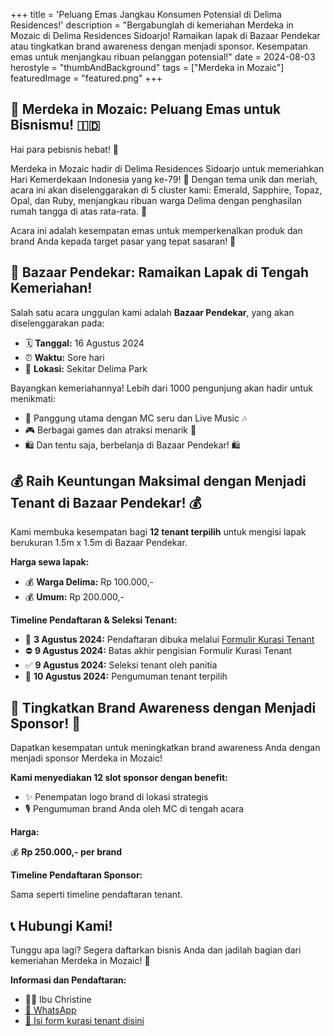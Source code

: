 +++
title = 'Peluang Emas Jangkau Konsumen Potensial di Delima Residences!'
description = "Bergabunglah di kemeriahan Merdeka in Mozaic di Delima Residences Sidoarjo! Ramaikan lapak di Bazaar Pendekar atau tingkatkan brand awareness dengan menjadi sponsor. Kesempatan emas untuk menjangkau ribuan pelanggan potensial!"
date = 2024-08-03
herostyle = "thumbAndBackground"
tags = ["Merdeka in Mozaic"]
featuredImage = "featured.png"
+++
## 🎉 Merdeka in Mozaic: Peluang Emas untuk Bisnismu! 🇮🇩

Hai para pebisnis hebat! 👋

Merdeka in Mozaic hadir di Delima Residences Sidoarjo untuk memeriahkan Hari Kemerdekaan Indonesia yang ke-79! 🎊 Dengan tema unik dan meriah, acara ini akan diselenggarakan di 5 cluster kami: Emerald, Sapphire, Topaz, Opal, dan Ruby, menjangkau ribuan warga Delima dengan penghasilan rumah tangga di atas rata-rata. 🤩

Acara ini adalah kesempatan emas untuk memperkenalkan produk dan brand Anda kepada target pasar yang tepat sasaran! 🚀

## 🎪 Bazaar Pendekar: Ramaikan Lapak di Tengah Kemeriahan! 

Salah satu acara unggulan kami adalah **Bazaar Pendekar**, yang akan diselenggarakan pada:

- 🗓️ **Tanggal:** 16 Agustus 2024
- ⏰ **Waktu:** Sore hari
- 📍 **Lokasi:** Sekitar Delima Park

Bayangkan kemeriahannya! Lebih dari 1000 pengunjung akan hadir untuk menikmati:

- 🎤 Panggung utama dengan MC seru dan Live Music 🎶
- 🎮 Berbagai games dan atraksi menarik 🎉
- 🛍️ Dan tentu saja, berbelanja di Bazaar Pendekar! 🛍️

## 💰 Raih Keuntungan Maksimal dengan Menjadi Tenant di Bazaar Pendekar! 💰

Kami membuka kesempatan bagi **12 tenant terpilih** untuk mengisi lapak berukuran 1.5m x 1.5m di Bazaar Pendekar. 

**Harga sewa lapak:**

- 💰 **Warga Delima:** Rp 100.000,-
- 💰 **Umum:** Rp 200.000,-

**Timeline Pendaftaran & Seleksi Tenant:**

- 📝 **3 Agustus 2024:** Pendaftaran dibuka melalui [Formulir Kurasi Tenant](https://forms.gle/7HXh5XqtrNchGwxaA)
- ⛔ **9 Agustus 2024:** Batas akhir pengisian Formulir Kurasi Tenant
- ✅ **9 Agustus 2024:** Seleksi tenant oleh panitia
- 📣 **10 Agustus 2024:** Pengumuman tenant terpilih

## 📣  Tingkatkan Brand Awareness dengan Menjadi Sponsor! 📣

Dapatkan kesempatan untuk meningkatkan brand awareness Anda dengan menjadi sponsor Merdeka in Mozaic! 

**Kami menyediakan 12 slot sponsor dengan benefit:**

- ✨ Penempatan logo brand di lokasi strategis
- 🎙️ Pengumuman brand Anda oleh MC di tengah acara

**Harga:**

💰 **Rp 250.000,- per brand**

**Timeline Pendaftaran Sponsor:**

Sama seperti timeline pendaftaran tenant.

## 📞 Hubungi Kami! 

Tunggu apa lagi? Segera daftarkan bisnis Anda dan jadilah bagian dari kemeriahan Merdeka in Mozaic! 🎉

**Informasi dan Pendaftaran:**

- 👩‍💼 Ibu Christine 
- [📲 WhatsApp](https://wa.me/6281910909000)
- [📝 Isi form kurasi tenant disini](https://forms.gle/7HXh5XqtrNchGwxaA)
